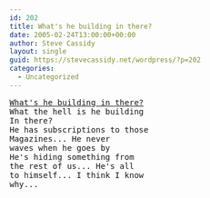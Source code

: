 ```yaml
---
id: 202
title: What's he building in there?
date: 2005-02-24T13:00:00+00:00
author: Steve Cassidy
layout: single
guid: https://stevecassidy.net/wordpress/?p=202
categories:
  - Uncategorized
---
```

<pre><a href="http://www.jadeddomain.com/images/idrewshack.html">What's he building in there?</a>
What the hell is he building
In there?
He has subscriptions to those
Magazines... He never
waves when he goes by
He's hiding something from
the rest of us... He's all
to himself... I think I know
why... </pre>
